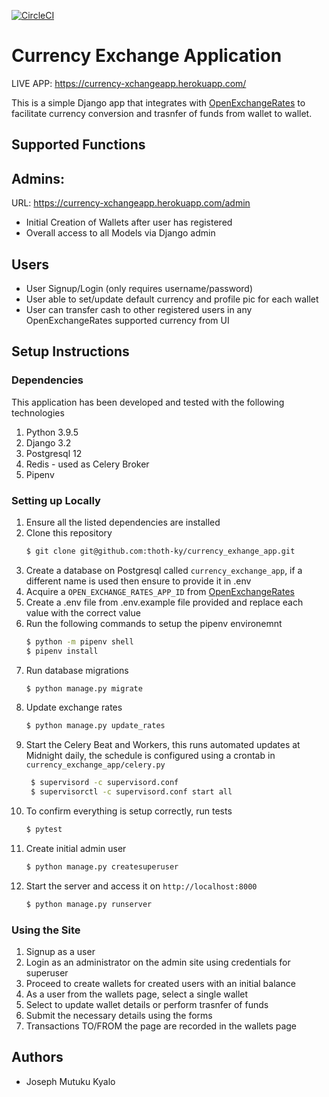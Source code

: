 
[![CircleCI](https://circleci.com/gh/thoth-ky/currency_exhange_app.svg?style=svg)](https://app.circleci.com/pipelines/github/thoth-ky/currency_exhange_app)

# Currency Exchange Application

LIVE APP: https://currency-xchangeapp.herokuapp.com/

This is a simple Django app that integrates with [OpenExchangeRates](https://openexchangerates.org) to facilitate currency conversion and trasnfer of funds from wallet to wallet.

## **Supported Functions**
## Admins:
 URL: https://currency-xchangeapp.herokuapp.com/admin
- Initial Creation of Wallets after user has registered
- Overall access to all Models via Django admin

## Users
-  User Signup/Login (only requires username/password)
-  User able to set/update default currency and profile pic for each wallet
-  User can transfer cash to other registered users in any OpenExchangeRates supported currency from UI

## Setup Instructions
### Dependencies
This application has been developed and tested with the following technologies
1. Python 3.9.5
2. Django 3.2
3. Postgresql 12
4. Redis - used as Celery Broker
5. Pipenv

### Setting up Locally

1. Ensure all the listed dependencies are installed
2. Clone this repository
    ```bash
    $ git clone git@github.com:thoth-ky/currency_exhange_app.git
3. Create a database on Postgresql called `currency_exchange_app`, if a different name is used then ensure to provide it in .env
4. Acquire a `OPEN_EXCHANGE_RATES_APP_ID` from [OpenExchangeRates](https://openexchangerates.org)
5. Create a .env file from .env.example file provided and replace each value with the correct value
6. Run the following commands to setup the pipenv environemnt
    ```bash
    $ python -m pipenv shell
    $ pipenv install
    ```
7. Run database migrations
    ```bash
    $ python manage.py migrate
    ```
8. Update exchange rates
    ```bash
    $ python manage.py update_rates
    ```
9. Start the Celery Beat and Workers, this runs automated updates at Midnight daily, the schedule is configured using a crontab in `currency_exchange_app/celery.py`
    ```bash
     $ supervisord -c supervisord.conf
     $ supervisorctl -c supervisord.conf start all
    ```
10. To confirm everything is setup correctly, run tests
    ```bash
    $ pytest
    ```
11. Create initial admin user
    ```bash
    $ python manage.py createsuperuser
    ```
12. Start the server and access it on `http://localhost:8000`
    ```bash
    $ python manage.py runserver
    ```


### Using the Site

1. Signup as a user
2. Login as an administrator on the admin site using credentials for superuser
3. Proceed to create wallets for created users with an initial balance
4. As a user from the wallets page, select a single wallet
5. Select to update wallet details or perform trasnfer of funds
6. Submit the necessary details using the forms
7. Transactions TO/FROM the page are recorded in the wallets page

## Authors
 - Joseph Mutuku Kyalo
